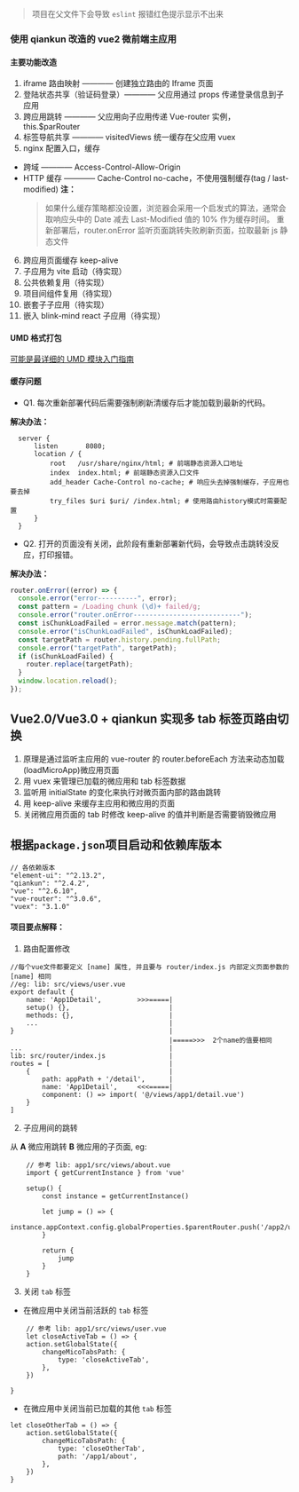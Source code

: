 > 项目在父文件下会导致 `eslint` 报错红色提示显示不出来

### 使用 qiankun 改造的 vue2 微前端主应用

#### 主要功能改造

1. iframe 路由映射 ———— 创建独立路由的 Iframe 页面
2. 登陆状态共享（验证码登录）———— 父应用通过 props 传递登录信息到子应用
3. 跨应用跳转 ———— 父应用向子应用传递 Vue-router 实例， this.$parRouter
4. 标签导航共享 ———— visitedViews 统一缓存在父应用 vuex
5. nginx 配置入口，缓存

- 跨域 ———— Access-Control-Allow-Origin
- HTTP 缓存 ———— Cache-Control no-cache，不使用强制缓存(tag / last-modified)
  **注：**
  > 如果什么缓存策略都没设置，浏览器会采用一个启发式的算法，通常会取响应头中的 Date 减去 Last-Modified 值的 10% 作为缓存时间。
  > 重新部署后，router.onError 监听页面跳转失败刷新页面，拉取最新 js 静态文件

6. 跨应用页面缓存 keep-alive
7. 子应用为 vite 启动（待实现）
8. 公共依赖复用（待实现）
9. 项目间组件复用（待实现）
10. 嵌套子子应用（待实现）
11. 嵌入 blink-mind react 子应用（待实现）

#### UMD 格式打包

[可能是最详细的 UMD 模块入门指南](https://juejin.cn/post/6844903927104667662)

#### 缓存问题

- Q1. 每次重新部署代码后需要强制刷新清缓存后才能加载到最新的代码。

**解决办法：**

```
  server {
      listen       8080;
      location / {
          root   /usr/share/nginx/html; # 前端静态资源入口地址
          index  index.html; # 前端静态资源入口文件
          add_header Cache-Control no-cache; # 响应头去掉强制缓存，子应用也要去掉
          try_files $uri $uri/ /index.html; # 使用路由history模式时需要配置
      }
  }
```

- Q2. 打开的页面没有关闭，此阶段有重新部署新代码，会导致点击跳转没反应，打印报错。

**解决办法：**

```js
router.onError((error) => {
  console.error("error----------", error);
  const pattern = /Loading chunk (\d)+ failed/g;
  console.error("router.onError---------------------------");
  const isChunkLoadFailed = error.message.match(pattern);
  console.error("isChunkLoadFailed", isChunkLoadFailed);
  const targetPath = router.history.pending.fullPath;
  console.error("targetPath", targetPath);
  if (isChunkLoadFailed) {
    router.replace(targetPath);
  }
  window.location.reload();
});
```

## Vue2.0/Vue3.0 + qiankun 实现多 tab 标签页路由切换

1. 原理是通过监听主应用的 vue-router 的 router.beforeEach 方法来动态加载(loadMicroApp)微应用页面
2. 用 vuex 来管理已加载的微应用和 tab 标签数据
3. 监听用 initialState 的变化来执行对微页面内部的路由跳转
4. 用 keep-alive 来缓存主应用和微应用的页面
5. 关闭微应用页面的 tab 时修改 keep-alive 的值并判断是否需要销毁微应用

## 根据`package.json`项目启动和依赖库版本

```
// 各依赖版本
"element-ui": "^2.13.2",
"qiankun": "^2.4.2",
"vue": "^2.6.10",
"vue-router": "^3.0.6",
"vuex": "3.1.0"
```

#### 项目要点解释：

1. 路由配置修改

```
//每个vue文件都要定义 [name] 属性, 并且要与 router/index.js 内部定义页面参数的 [name] 相同
//eg: lib: src/views/user.vue
export default {
    name: 'App1Detail',         >>>=====|
    setup() {},                         |
    methods: {},                        |
    ...                                 |
}                                       |
                                        |=====>>>  2个name的值要相同
...                                     |
lib: src/router/index.js                |
routes = [                              |
    {                                   |
        path: appPath + '/detail',      |
        name: 'App1Detail',     <<<=====|
        component: () => import( '@/views/app1/detail.vue')
    }
]
```

2. 子应用间的跳转

从 **A** 微应用跳转 **B** 微应用的子页面, eg:

```
    // 参考 lib: app1/src/views/about.vue
    import { getCurrentInstance } from 'vue'

    setup() {
        const instance = getCurrentInstance()

        let jump = () => {
            instance.appContext.config.globalProperties.$parentRouter.push('/app2/user')
        }

        return {
            jump
        }
    }
```

3. 关闭 `tab` 标签

- 在微应用中关闭当前活跃的 `tab` 标签

```
    // 参考 lib: app1/src/views/user.vue
    let closeActiveTab = () => {
    action.setGlobalState({
        changeMicoTabsPath: {
            type: 'closeActiveTab',
        },
    })

}
```

- 在微应用中关闭当前已加载的其他 `tab` 标签

```
let closeOtherTab = () => {
    action.setGlobalState({
        changeMicoTabsPath: {
            type: 'closeOtherTab',
            path: '/app1/about',
        },
    })
}

```
